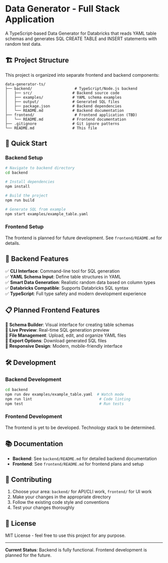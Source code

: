 # Data Generator - Full Stack Application

A TypeScript-based Data Generator for Databricks that reads YAML table schemas and generates SQL CREATE TABLE and INSERT statements with random test data.

## 🏗️ Project Structure

This project is organized into separate frontend and backend components:

```
data-generator-ts/
├── backend/                   # TypeScript/Node.js backend
│   ├── src/                  # Backend source code
│   ├── examples/             # YAML schema examples
│   ├── output/               # Generated SQL files
│   ├── package.json          # Backend dependencies
│   └── README.md             # Backend documentation
├── frontend/                  # Frontend application (TBD)
│   └── README.md             # Frontend documentation
├── .gitignore                # Git ignore patterns
└── README.md                 # This file
```

## 🚀 Quick Start

### Backend Setup

```bash
# Navigate to backend directory
cd backend

# Install dependencies
npm install

# Build the project
npm run build

# Generate SQL from example
npm start examples/example_table.yaml
```

### Frontend Setup

The frontend is planned for future development. See `frontend/README.md` for details.

## 🔧 Backend Features

✅ **CLI Interface**: Command-line tool for SQL generation  
✅ **YAML Schema Input**: Define table structures in YAML  
✅ **Smart Data Generation**: Realistic random data based on column types  
✅ **Databricks Compatible**: Supports Databricks SQL syntax  
✅ **TypeScript**: Full type safety and modern development experience  

## 📋 Planned Frontend Features

🚧 **Schema Builder**: Visual interface for creating table schemas  
🚧 **Live Preview**: Real-time SQL generation preview  
🚧 **File Management**: Upload, edit, and organize YAML files  
🚧 **Export Options**: Download generated SQL files  
🚧 **Responsive Design**: Modern, mobile-friendly interface  

## 🛠️ Development

### Backend Development

```bash
cd backend
npm run dev examples/example_table.yaml  # Watch mode
npm run lint                              # Code linting
npm test                                  # Run tests
```

### Frontend Development

The frontend is yet to be developed. Technology stack to be determined.

## 📚 Documentation

- **Backend**: See `backend/README.md` for detailed backend documentation
- **Frontend**: See `frontend/README.md` for frontend plans and setup

## 🤝 Contributing

1. Choose your area: `backend/` for API/CLI work, `frontend/` for UI work
2. Make your changes in the appropriate directory
3. Follow the existing code style and conventions
4. Test your changes thoroughly

## 📄 License

MIT License - feel free to use this project for any purpose.

---

**Current Status**: Backend is fully functional. Frontend development is planned for the future. 